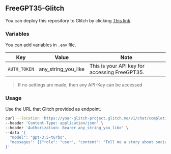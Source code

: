 ## FreeGPT35-Glitch

You can deploy this repository to Glitch by clicking [This link](https://glitch.com/edit/#!/import/git?url=https://github.com/k0baya/FreeGPT35-Glitch).

### Variables

You can add variables in `.env` file.

| Key         | Value                          | Note                                      |
|-------------|----------------------------------------|-------------------------------------------|
| `AUTH_TOKEN` | any_string_you_like | This is your API key for accessing FreeGPT35. |

>If no settings are made, then any API-Key can be accessed

### Usage
Use the URL that Glitch provided as endpoint.
```bash
curl --location 'https://your-glitch-project.glitch.me/v1/chat/completions' \
--header 'Content-Type: application/json' \
--header 'Authorization: Bearer any_string_you_like' \
--data '{
  "model": "gpt-3.5-turbo",
  "messages": [{"role": "user", "content": "Tell me a story about socialism."}]
}'
```

